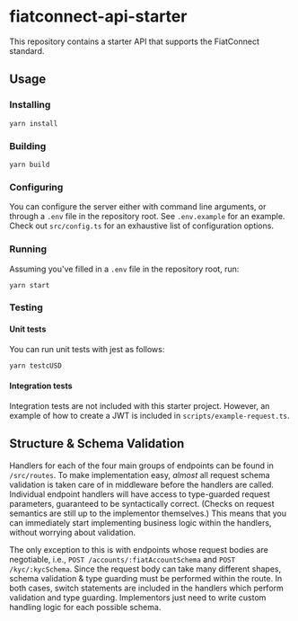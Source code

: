 # fiatconnect-api-starter

This repository contains a starter API that supports the FiatConnect standard.

## Usage

### Installing

```
yarn install
```

### Building

```
yarn build
```

### Configuring

You can configure the server either with command line arguments, or through a `.env` file in the repository root. See `.env.example` for an example.
Check out `src/config.ts` for an exhaustive list of configuration options.

### Running

Assuming you've filled in a `.env` file in the repository root, run:

```
yarn start
```

### Testing
#### Unit tests
You can run unit tests with jest as follows:
```bash
yarn testcUSD
```
#### Integration tests
Integration tests are not included with this starter project. However, an example of how to create a JWT is included 
in `scripts/example-request.ts`.

## Structure & Schema Validation

Handlers for each of the four main groups of endpoints can be found in `/src/routes`. To make implementation easy, *almost* all request schema
validation is taken care of in middleware before the handlers are called. Individual endpoint handlers will have access to type-guarded request
parameters, guaranteed to be syntactically correct. (Checks on request semantics are still up to the implementor themselves.) This means that you
can immediately start implementing business logic within the handlers, without worrying about validation.

The only exception to this is with endpoints whose request bodies are negotiable, i.e., `POST /accounts/:fiatAccountSchema` and `POST /kyc/:kycSchema`.
Since the request body can take many different shapes, schema validation & type guarding must be performed within the route. In both cases, switch
statements are included in the handlers which perform validation and type guarding. Implementors just need to write custom handling logic for each
possible schema.
